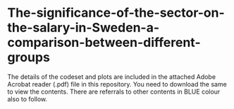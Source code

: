 # The-significance-of-the-sector-on-the-salary-in-Sweden-a-comparison-between-different-groups

The details of the codeset and plots are included in the attached Adobe Acrobat reader (.pdf) file in this repository. 
You need to download the same to view the contents. There are referrals to other contents in BLUE colour also to follow.
